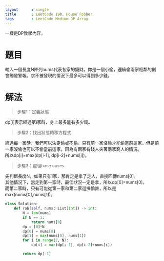 ```yaml
---
layout      : single
title       : LeetCode 198. House Robber
tags 		: LeetCode Medium DP Array
---
```

一樣是DP教學內容。

# 題目
輸入一個長度N陣列nums代表各家的錢財。你是一個小偷，連續偷兩家相鄰的則會觸發警報。求不被發現的情況下最多可以得到多少錢。

# 解法
>步驟1：定義狀態  

dp[i]表示經過第i家時，身上最多能有多少錢。

>步驟2：找出狀態轉移方程式  

經過每一家時，我們可以決定偷或不偷。只有前一家沒偷才能偷當前這家，但是前一家沒偷也可以不偷當前這家，因為有兩家有錢人夾著兩家窮人的情況。  
所以dp[i]=max(dp[i-1], dp[i-2]+nums[i])。

>步驟3：處理base cases  

先判斷長度N，如果只有1家，那肯定是拿了走人，直接回傳nums[0]。  
其他情況下，當走到第一家時，最佳狀況一定是拿，所以dp[0]=nums[0]。  
而第二家時，只有可能從第一家和第二家選擇偷誰，所以是max(nums[0],nums[1])。  

```python
class Solution:
    def rob(self, nums: List[int]) -> int:
        N = len(nums)
        if N == 1:
            return nums[0]
        dp = [0]*N
        dp[0] = nums[0]
        dp[1] = max(nums[0], nums[1])
        for i in range(2, N):
            dp[i] = max(dp[i-1], dp[i-2]+nums[i])

        return dp[-1]
```
